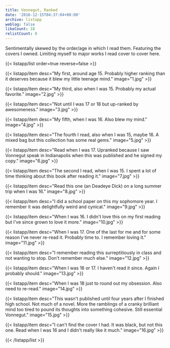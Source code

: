 ```yaml
---
title: Vonnegut, Ranked
date: '2016-12-15T04:37:04+00:00'
archive: listapp
weblog: false
likeCount: 18
relistCount: 0
---
```


Sentimentally skewed by the order/age in which I read them. Featuring the covers I owned. Limiting myself to major works I read cover to cover here.

<!--more-->

{{< listapp/list order=true reverse=false >}}

   {{< listapp/item
      desc="My first, around age 15. Probably higher ranking than it deserves because it blew my little teenage mind."
      image="1.jpg" >}}

   {{< listapp/item
      desc="My third, also when I was 15. Probably my actual favorite."
      image="2.jpg" >}}

   {{< listapp/item
      desc="Not until I was 17 or 18 but up-ranked by awesomeness."
      image="3.jpg" >}}

   {{< listapp/item
      desc="My fifth, when I was 16. Also blew my mind."
      image="4.jpg" >}}

   {{< listapp/item
      desc="The fourth I read, also when I was 15, maybe 16. A mixed bag but this collection has some real gems."
      image="5.jpg" >}}

   {{< listapp/item
      desc="Read when I was 17. Upranked because I saw Vonnegut speak in Indianapolis when this was published and he signed my copy."
      image="6.jpg" >}}

   {{< listapp/item
      desc="The second I read, when I was 15. I spent a lot of time thinking about this book after reading it."
      image="7.jpg" >}}

   {{< listapp/item
      desc="Read this one (an Deadeye Dick) on a long summer trip when I was 16."
      image="8.jpg" >}}

   {{< listapp/item
      desc="I did a school paper on this my sophomore year. I remember it was delightfully weird and cynical."
      image="9.jpg" >}}

   {{< listapp/item
      desc="When I was 16. I didn't love this on my first reading but I've since grown to love it more."
      image="10.jpg" >}}

   {{< listapp/item
      desc="When I was 17. One of the last for me and for some reason I've never re-read it. Probably time to. I remember loving it."
      image="11.jpg" >}}

   {{< listapp/item
      desc="I remember reading this surreptitiously in class and not wanting to stop. Don't remember much else."
      image="12.jpg" >}}

   {{< listapp/item
      desc="When I was 16 or 17. I haven't read it since. Again I probably should."
      image="13.jpg" >}}

   {{< listapp/item
      desc="When I was 18 just to round out my obsession. Also need to re-read."
      image="14.jpg" >}}

   {{< listapp/item
      desc="This wasn't published until four years after I finished high school. Not much of a novel. More the ramblings of a cranky brilliant mind too tired to pound its thoughts into something cohesive. Still essential Vonnegut."
      image="15.jpg" >}}

   {{< listapp/item
      desc="I can't find the cover I had. It was black, but not this one. Read when I was 16 and I didn't really like it much."
      image="16.jpg" >}}

{{< /listapp/list >}}
